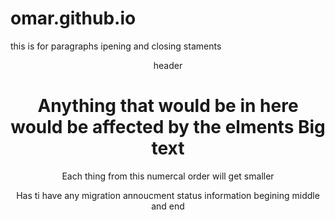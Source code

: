 # omar.github.io
<html>

<p> this is for paragraphs ipening and closing staments </p>
<header> header </h>

<h1> Anything that would be in here would be affected by the elments Big text </h1>
<H1-h6> Each thing from this numercal order will get smaller 

</html>


Has ti have any migration annoucment 
status information
begining middle and end
